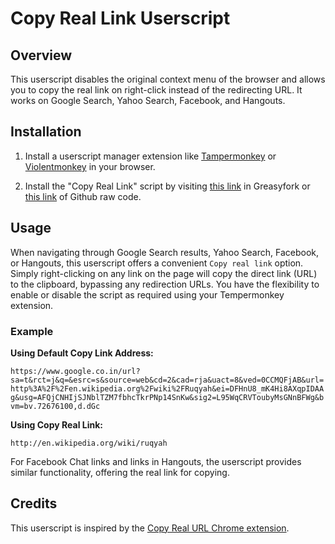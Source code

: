 # Copy Real Link Userscript

## Overview

This userscript disables the original context menu of the browser and allows you to copy the real link on right-click instead of the redirecting URL. It works on Google Search, Yahoo Search, Facebook, and Hangouts.

## Installation

1. Install a userscript manager extension like [Tampermonkey](https://www.tampermonkey.net/) or [Violentmonkey](https://violentmonkey.github.io/) in your browser.

2. Install the "Copy Real Link" script by visiting [this link](https://greasyfork.org/en/scripts/482987-copy-real-link) in Greasyfork or [this link](https://github.com/almahmudbd/copy-real-url/raw/main/copy-real-link.user.js) of Github raw code.

## Usage

When navigating through Google Search results, Yahoo Search, Facebook, or Hangouts, this userscript offers a convenient `Copy real link` option. Simply right-clicking on any link on the page will copy the direct link (URL) to the clipboard, bypassing any redirection URLs. 
You have the flexibility to enable or disable the script as required using your Tempermonkey extension.

### Example

**Using Default Copy Link Address:**

``https://www.google.co.in/url?sa=t&rct=j&q=&esrc=s&source=web&cd=2&cad=rja&uact=8&ved=0CCMQFjAB&url=http%3A%2F%2Fen.wikipedia.org%2Fwiki%2FRuqyah&ei=DFHnU8_mK4Hi8AXqpIDAAg&usg=AFQjCNHIjSJNblTZM7fbhcTkrPNp14SnKw&sig2=L95WqCRVToubyMsGNnBFWg&bvm=bv.72676100,d.dGc``


**Using Copy Real Link:**

``http://en.wikipedia.org/wiki/ruqyah``


For Facebook Chat links and links in Hangouts, the userscript provides similar functionality, offering the real link for copying.

## Credits

This userscript is inspired by the [Copy Real URL Chrome extension](https://chromewebstore.google.com/detail/copy-real-url/opelelcojgjgddbfhlolihhdmjodmjdf?hl=en-GB).
